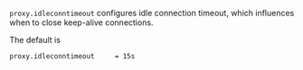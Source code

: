 `proxy.idleconntimeout` configures idle connection timeout, which influences
when to close keep-alive connections.

The default is

    proxy.idleconntimeout     = 15s
